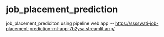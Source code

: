 # job_placement_prediction
job_placement_prediciton using pipeline
web app -- https://sssswati-job-placement-prediction-ml-app-7b2ysa.streamlit.app/
